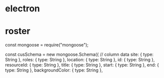 # electron

# roster

const mongoose = require("mongoose");

const cusSchema = new mongoose.Schema({
// column data
site: { type: String },
roles: { type: String },
location: { type: String },
id: { type: String },
resourceId: { type: String },
title: { type: String },
start: { type: String },
end: { type: String },
backgroundColor: { type: String },
